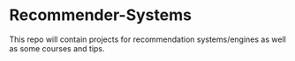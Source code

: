 # Recommender-Systems


This repo will contain projects for recommendation systems/engines as well as some courses and tips.
